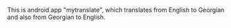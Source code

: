 This is android app "mytranslate", which translates from English to Georgian and also from Georgian to English.
